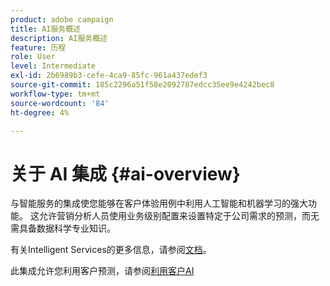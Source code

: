 ```yaml
---
product: adobe campaign
title: AI服务概述
description: AI服务概述
feature: 历程
role: User
level: Intermediate
exl-id: 2b6989b3-cefe-4ca9-85fc-961a437edef3
source-git-commit: 185c2296a51f58e2092787edcc35ee9e4242bec8
workflow-type: tm+mt
source-wordcount: '84'
ht-degree: 4%

---
```


# 关于 AI 集成 {#ai-overview}

与智能服务的集成使您能够在客户体验用例中利用人工智能和机器学习的强大功能。 这允许营销分析人员使用业务级别配置来设置特定于公司需求的预测，而无需具备数据科学专业知识。

有关Intelligent Services的更多信息，请参阅[文档](https://experienceleague.adobe.com/docs/experience-platform/intelligent-services/home.html)。

此集成允许您利用客户预测，请参阅[利用客户AI](../ai-services/leveraging-customer-ai.md)

<!--* fatigue scores, see [Leveraging Journey AI](../ai-services/leveraging-fatigue-scores.md)-->
